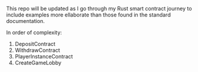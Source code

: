This repo will be updated as I go through my Rust smart contract journey to include examples more ellaborate than those found in the standard documentation.

In order of complexity:

1. DepositContract
2. WithdrawContract
3. PlayerInstanceContract
4. CreateGameLobby
